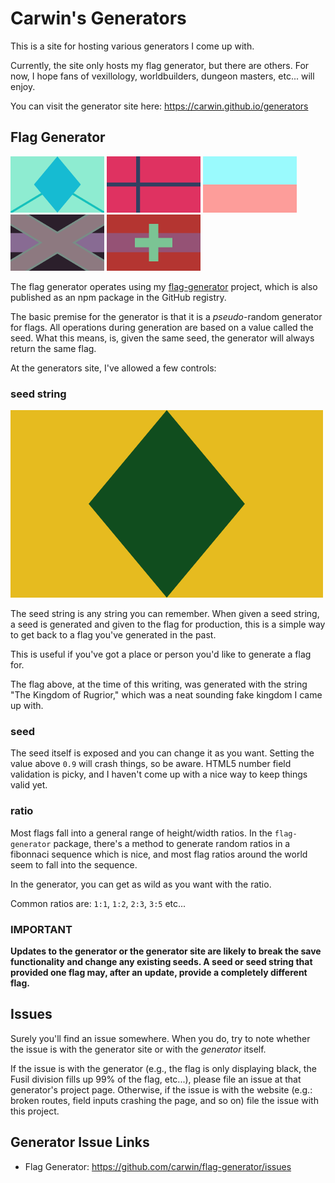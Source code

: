 # Carwin's Generators

This is a site for hosting various generators I come up with.

Currently, the site only hosts my flag generator, but there are others. For now,
I hope fans of vexillology, worldbuilders, dungeon masters, etc... will enjoy.

You can visit the generator site here: https://carwin.github.io/generators

## Flag Generator
<img src="./src/images/example-flag-2.png" width="150" />
<img src="./src/images/example-flag-3.png" width="150" />
<img src="./src/images/example-flag-4.png" width="150" />
<img src="./src/images/example-flag-5.png" width="150" />
<img src="./src/images/example-flag-6.png" width="150" />

The flag generator operates using my [flag-generator](https://github.com/carwin/flag-generator)
project, which is also published as an npm package in the GitHub registry.

The basic premise for the generator is that it is a _pseudo_-random generator for
flags. All operations during generation are based on a value called the seed.
What this means, is, given the same seed, the generator will always return the
same flag.

At the generators site, I've allowed a few controls:

### seed string

![Example flag, a green Fusil on a yellow field](./src/images/example-flag-1.png)

The seed string is any string you can remember. When given a seed string, a seed
is generated and given to the flag for production, this is a simple way to get
back to a flag you've generated in the past.

This is useful if you've got a place or person you'd like to generate a flag for.

The flag above, at the time of this writing, was generated with the string "The
Kingdom of Rugrior," which was a neat sounding fake kingdom I came up with.

### seed

The seed itself is exposed and you can change it as you want. Setting the value
above `0.9` will crash things, so be aware. HTML5 number field validation is
picky, and I haven't come up with a nice way to keep things valid yet.

### ratio

Most flags fall into a general range of height/width ratios. In the `flag-generator`
package, there's a method to generate random ratios in a fibonnaci sequence
which is nice, and most flag ratios around the world seem to fall into the sequence.

In the generator, you can get as wild as you want with the ratio.

Common ratios are: `1:1`, `1:2`, `2:3`, `3:5` etc...

### IMPORTANT

**Updates to the generator or the generator site are likely to break the save functionality
and change any existing seeds. A seed or seed string that provided one flag may, after
an update, provide a completely different flag.**

## Issues

Surely you'll find an issue somewhere. When you do, try to note whether the issue
is with the generator site or with the _generator_ itself.

If the issue is with the generator (e.g., the flag is only displaying black, the
Fusil division fills up 99% of the flag, etc...), please file an issue at that
generator's project page. Otherwise, if the issue is with the website (e.g.: broken
routes, field inputs crashing the page, and so on) file the issue with this project.

## Generator Issue Links

 - Flag Generator: https://github.com/carwin/flag-generator/issues
